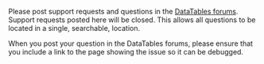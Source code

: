 Please post support requests and questions in the [DataTables forums](//datatables.net/forums). Support requests posted here will be closed. This allows all questions to be located in a single, searchable, location.

When you post your question in the DataTables forums, please ensure that you include a link to the page showing the issue so it can be debugged.
